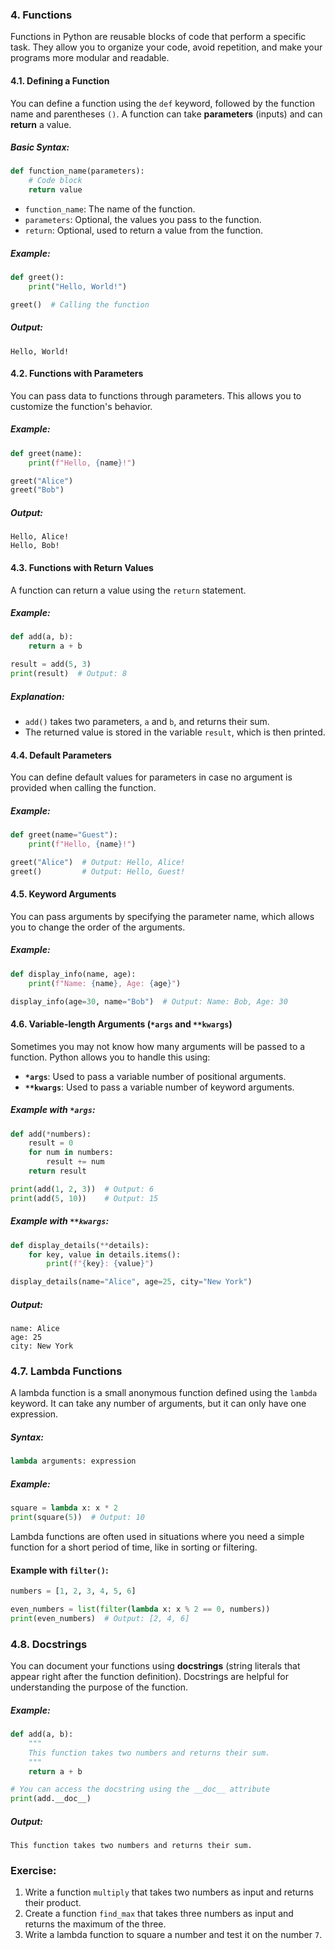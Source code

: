 ### 4. **Functions**

Functions in Python are reusable blocks of code that perform a specific task. They allow you to organize your code, avoid repetition, and make your programs more modular and readable.

#### 4.1. **Defining a Function**

You can define a function using the `def` keyword, followed by the function name and parentheses `()`. A function can take **parameters** (inputs) and can **return** a value.

##### Basic Syntax:
```python
def function_name(parameters):
    # Code block
    return value
```

- `function_name`: The name of the function.
- `parameters`: Optional, the values you pass to the function.
- `return`: Optional, used to return a value from the function.

##### Example:
```python
def greet():
    print("Hello, World!")

greet()  # Calling the function
```

##### Output:
```
Hello, World!
```

#### 4.2. **Functions with Parameters**

You can pass data to functions through parameters. This allows you to customize the function's behavior.

##### Example:
```python
def greet(name):
    print(f"Hello, {name}!")

greet("Alice")
greet("Bob")
```

##### Output:
```
Hello, Alice!
Hello, Bob!
```

#### 4.3. **Functions with Return Values**

A function can return a value using the `return` statement.

##### Example:
```python
def add(a, b):
    return a + b

result = add(5, 3)
print(result)  # Output: 8
```

##### Explanation:
- `add()` takes two parameters, `a` and `b`, and returns their sum.
- The returned value is stored in the variable `result`, which is then printed.

#### 4.4. **Default Parameters**

You can define default values for parameters in case no argument is provided when calling the function.

##### Example:
```python
def greet(name="Guest"):
    print(f"Hello, {name}!")

greet("Alice")  # Output: Hello, Alice!
greet()         # Output: Hello, Guest!
```

#### 4.5. **Keyword Arguments**

You can pass arguments by specifying the parameter name, which allows you to change the order of the arguments.

##### Example:
```python
def display_info(name, age):
    print(f"Name: {name}, Age: {age}")

display_info(age=30, name="Bob")  # Output: Name: Bob, Age: 30
```

#### 4.6. **Variable-length Arguments (`*args` and `**kwargs`)**

Sometimes you may not know how many arguments will be passed to a function. Python allows you to handle this using:
- **`*args`**: Used to pass a variable number of positional arguments.
- **`**kwargs`**: Used to pass a variable number of keyword arguments.

##### Example with `*args`:
```python
def add(*numbers):
    result = 0
    for num in numbers:
        result += num
    return result

print(add(1, 2, 3))  # Output: 6
print(add(5, 10))    # Output: 15
```

##### Example with `**kwargs`:
```python
def display_details(**details):
    for key, value in details.items():
        print(f"{key}: {value}")

display_details(name="Alice", age=25, city="New York")
```

##### Output:
```
name: Alice
age: 25
city: New York
```

### 4.7. **Lambda Functions**

A lambda function is a small anonymous function defined using the `lambda` keyword. It can take any number of arguments, but it can only have one expression.

##### Syntax:
```python
lambda arguments: expression
```

##### Example:
```python
square = lambda x: x * 2
print(square(5))  # Output: 10
```

Lambda functions are often used in situations where you need a simple function for a short period of time, like in sorting or filtering.

#### Example with `filter()`:
```python
numbers = [1, 2, 3, 4, 5, 6]

even_numbers = list(filter(lambda x: x % 2 == 0, numbers))
print(even_numbers)  # Output: [2, 4, 6]
```

### 4.8. **Docstrings**

You can document your functions using **docstrings** (string literals that appear right after the function definition). Docstrings are helpful for understanding the purpose of the function.

##### Example:
```python
def add(a, b):
    """
    This function takes two numbers and returns their sum.
    """
    return a + b

# You can access the docstring using the __doc__ attribute
print(add.__doc__)
```

##### Output:
```
This function takes two numbers and returns their sum.
```

### Exercise:
1. Write a function `multiply` that takes two numbers as input and returns their product.
2. Create a function `find_max` that takes three numbers as input and returns the maximum of the three.
3. Write a lambda function to square a number and test it on the number `7`.
